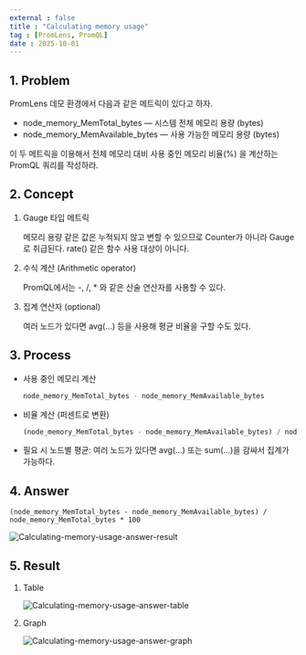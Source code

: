 ```yaml
---
external : false
title : "Calculating memory usage"
tag : [PromLens, PromQL]
date : 2025-10-01
---
```


## 1. Problem

PromLens 데모 환경에서 다음과 같은 메트릭이 있다고 하자.

- node_memory_MemTotal_bytes — 시스템 전체 메모리 용량 (bytes)
- node_memory_MemAvailable_bytes — 사용 가능한 메모리 용량 (bytes)

이 두 메트릭을 이용해서 전체 메모리 대비 사용 중인 메모리 비율(%) 을 계산하는 PromQL 쿼리를 작성하라.

## 2. Concept

1. Gauge 타입 메트릭

    메모리 용량 같은 값은 누적되지 않고 변할 수 있으므로 Counter가 아니라 Gauge로 취급된다.
    rate() 같은 함수 사용 대상이 아니다.

2. 수식 계산 (Arithmetic operator)

    PromQL에서는 -, /, * 와 같은 산술 연산자를 사용할 수 있다.

3. 집계 연산자 (optional)

    여러 노드가 있다면 avg(...) 등을 사용해 평균 비율을 구할 수도 있다.

## 3. Process

- 사용 중인 메모리 계산

    ```sql
    node_memory_MemTotal_bytes - node_memory_MemAvailable_bytes
    ```

- 비율 계산 (퍼센트로 변환)

    ```sql
    (node_memory_MemTotal_bytes - node_memory_MemAvailable_bytes) / node_memory_MemTotal_bytes * 100
    ```

- 필요 시 노드별 평균: 여러 노드가 있다면 avg(...) 또는 sum(...)을 감싸서 집계가 가능하다.

## 4. Answer

`(node_memory_MemTotal_bytes - node_memory_MemAvailable_bytes) / node_memory_MemTotal_bytes * 100`

![Calculating-memory-usage-answer-result](/images/PromQL/Calculating-memory-usage-answer-result.png)

## 5. Result

1. Table

    ![Calculating-memory-usage-answer-table](/images/PromQL/Calculating-memory-usage-answer-table.png)

2. Graph

    ![Calculating-memory-usage-answer-graph](/images/PromQL/Calculating-memory-usage-answer-graph.png)
